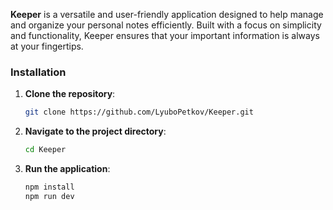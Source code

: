 **Keeper** is a versatile and user-friendly application designed to help manage and organize your personal notes efficiently. Built with a focus on simplicity and functionality, Keeper ensures that your important information is always at your fingertips.

### Installation
1. **Clone the repository**:
   ```bash
   git clone https://github.com/LyuboPetkov/Keeper.git
   ```
2. **Navigate to the project directory**:
   ```bash
   cd Keeper
   ```
3. **Run the application**:
   ```bash
   npm install
   npm run dev
   ```
